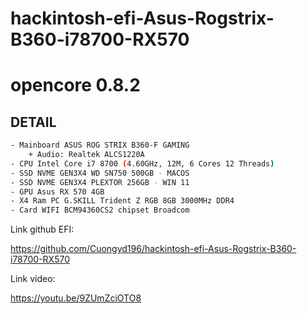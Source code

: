 # hackintosh-efi-Asus-Rogstrix-B360-i78700-RX570

# opencore 0.8.2

## DETAIL
```sh
- Mainboard ASUS ROG STRIX B360-F GAMING
    + Audio: Realtek ALCS1220A
- CPU Intel Core i7 8700 (4.60GHz, 12M, 6 Cores 12 Threads)
- SSD NVME GEN3X4 WD SN750 500GB - MACOS
- SSD NVME GEN3X4 PLEXTOR 256GB - WIN 11
- GPU Asus RX 570 4GB
- X4 Ram PC G.SKILL Trident Z RGB 8GB 3000MHz DDR4 
- Card WIFI BCM94360CS2 chipset Broadcom
```


Link github EFI:

https://github.com/Cuongyd196/hackintosh-efi-Asus-Rogstrix-B360-i78700-RX570

Link video:

https://youtu.be/9ZUmZciOTO8
